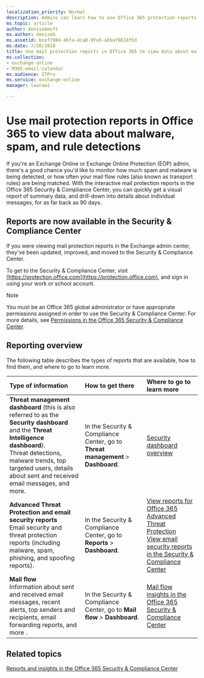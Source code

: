 ```yaml
---
localization_priority: Normal
description: Admins can learn how to use Office 365 protection reports for malware, spam, and mail flow rule detections.
ms.topic: article
author: denisebmsft
ms.author: deniseb
ms.assetid: bcef7984-4bfa-4ca8-9fa5-a65af8618f5d
ms.date: 7/26/2018
title: Use mail protection reports in Office 365 to view data about malware, spam, and rule detections
ms.collection: 
- exchange-online
- M365-email-calendar
ms.audience: ITPro
ms.service: exchange-online
manager: laurawi

---
```


# Use mail protection reports in Office 365 to view data about malware, spam, and rule detections

If you're an Exchange Online or Exchange Online Protection (EOP) admin, there's a good chance you'd like to monitor how much spam and malware is being detected, or how often your mail flow rules (also known as transport rules) are being matched. With the interactive mail protection reports in the Office 365 Security & Compliance Center, you can quickly get a visual report of summary data, and drill-down into details about individual messages, for as far back as 90 days.

## Reports are now available in the Security & Compliance Center

If you were viewing mail protection reports in the Exchange admin center, they've been updated, improved, and moved to the Security & Compliance Center.

To get to the Security & Compliance Center, visit [https://protection.office.com](https://protection.office.com), and sign in using your work or school account.

> [!NOTE]
> You must be an Office 365 global administrator or have appropriate permissions assigned in order to use the Security & Compliance Center. For more details, see [Permissions in the Office 365 Security & Compliance Center](https://support.office.com/article/d10608af-7934-490a-818e-e68f17d0e9c1).

## Reporting overview

The following table describes the types of reports that are available, how to find them, and where to go to learn more.

|**Type of information**|**How to get there**|**Where to go to learn more**|
|:-----|:-----|:-----|
|**Threat management dashboard** (this is also referred to as the **Security dashboard** and the **Threat Intelligence dashboard**). <br/> Threat detections, malware trends, top targeted users, details about sent and received email messages, and more.|In the Security & Compliance Center, go to **Threat management** \> **Dashboard**.|[Security dashboard overview](https://support.office.com/article/fe0b9b8f-faa9-44ff-8095-4d1b2f507b74)|
|**Advanced Threat Protection and email security reports** <br/> Email security and threat protection reports (including malware, spam, phishing, and spoofing reports).| In the Security & Compliance Center, go to **Reports** > **Dashboard**.|[View reports for Office 365 Advanced Threat Protection](https://support.office.com/article/e47e838c-d99e-4c0b-b9aa-e66c4fae902f)  <br/>  [View email security reports in the Security & Compliance Center](https://support.office.com/article/3a137e28-1174-42d5-99af-f18868b43e86)|
|**Mail flow** <br/> Information about sent and received email messages, recent alerts, top senders and recipients, email forwarding reports, and more .| In the Security & Compliance Center, go to **Mail flow** > **Dashboard**.|[Mail flow insights in the Office 365 Security & Compliance Center](https://support.office.com/article/beb6acaa-6016-4d54-ba7e-3d6d035e2b46)|

## Related topics

[Reports and insights in the Office 365 Security & Compliance Center](https://support.office.com/article/e3e95f68-36e9-4256-bcca-78fe7fe5ea5d)
